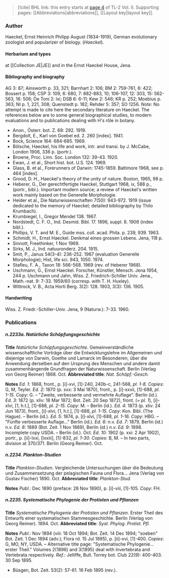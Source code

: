 > [!cite] BHL link: this entry starts at [page 4](https://www.biodiversitylibrary.org/item/103253#page/30/mode/1up) of TL-2 Vol. II.
> Supporting pages: [[Abbreviations|abbreviations]], [[Layout key|layout key]].

### Author

Haeckel, Ernst Heinrich Philipp August (1834-1919), German evolutionary zoologist and popularizer of biology. (*Haeckel*).

#### Herbarium and types

at [[Collection JE|JE]] and in the Ernst Haeckel House, Jena.

#### Bibliography and biography

AG 3: 87; Ainsworth p. 33, 321; Barnhart 2: 106; BM 2: 759-761, 6: 422; Bossert p. 158; CSP 3: 109, 6: 680, 7: 882-883, 10; 106-107, 12: 303, 15: 562-563, 16: 506; De Toni 2: lxi; DSB 6: 6-11; Kew 2: 546; KR p. 252; Moebius p. 363; NI p. 1, 221, 308; Quenstedt p. 182; Rehder 5: 357; SO 1256.
*Note*: No attempt is made to cite here the secondary literature on Haeckel. The references below are to some general biographical studies, to modern evaluations and to publications dealing with H's rôle in botany.
- Anon., Österr. bot. Z. 68: 292. 1919.
- Bergdolt, E., Karl von Goebel ed. 2. 260 \[index\]. 1941.
- Bock, Science 164: 684-685. 1969.
- Bölsche, Haeckel, his life and work, intr. and transi. by J. McCabe, London 1906, 336 p. (portr.).
- Browne, Proc. Linn. Soc. London 132: 39-43. 1920.
- Ewan, J. et al., Short hist. bot. U.S. 124. 1969.
- Glass, B. et al., Forerunners of Darwin: 1745-1859. Baltimore 1968, see p. 464 \[index\].
- Grood, D. H., Haeckel's theory of the unity of nature. Boston, 1965, 98 p.
- Heberer, G., Der gerechtfertigte Haeckel, Stuttgart 1968, ix, 588 p., (portr., bibl.). Important modern source; a review of Haeckel's written work mainly based on the Generelle Morphologie.
- Heider et al., Die Naturwissenschaften 7(50): 943-972. 1919 (issue dedicated to the memory of Haeckel; detailed bibliography by Thilo Krumbach).
- Krumbiegel, I., Gregor Mendel 138. 1967.
- Nordstedt, C. F. O., Ind. Desmid. Bibl. 17. 1896, suppl. 8. 1908 (index bibl.).
- Phillips, V. T. and M. E., Guide mss. coll. acad. Phila. p. 239, 939. 1963.
- Schmidt, H., Ernst Haeckel. Denkmal eines grossen Lebens. Jena, 118 p.
- Sinnott, Freethinker, 1 Nov 1969.
- Sirks, M. J., Ind. natuuronderz. 204. 1915.
- Smit, P., Janus 54(3-4): 236-252. 1967 (evaluation Generelle Morphologie); Hist, life sci. 943, 1050. 1974.
- Stafleu, F. A., Taxon 18: 566-568. 1969 (rev. of Heberer 1968).
- Uschmann, G., Ernst Haeckel. Forscher, Künstler, Mensch. Jena 1954, 244 p. Uschmann und Jahn, Wiss. Z. Friedrich-Schiller Univ. Jena., Math.-nat. 9: 7-33. 1959/60 (corresp. with T. H. Huxley).
- Wittrock, V. B., Acta Horti Berg. 3(2): 128. 1903, 3(3): 136. 1905.

#### Handwriting

Wiss. Z. Friedr.-Schiller-Univ. Jena, 9 (Naturw.): 7-33. 1960.

### Publications

##### n.2233a. Natürliche Schöpfungsgeschichte

**Title**
*Natürliche Schöpfungsgeschichte*. Gemeinverständliche wissenschaftliche Vorträge über die Entwicklungslehre im Allgemeinen und diejenige von Darwin, Goethe und Lamarck im Besonderen, über die Anwendung derselben auf den Ursprung des Menschen und andere damit zusammenhängende Grundfragen der Naturwissenschaft. Berlin (Verlag von Georg Reimer) 1868. Oct.
**Abbreviated title**: *Nat. Schöpf.-Gesch.*

**Notes**
*Ed. 1*: 1868, front., p. \[i\]-xvi, \[1\]-240, 240b-c, 241-568, *pl. 1-8. Copies*: G, M, Teyler.
*Ed. 2*: 1870 (p. xxx: 3 Mai 1870), front., p. \[i\]-xxxii, \[1\]-688, *pl. 1-15. Copy*: G. – "Zweite, verbesserte und vermehrte Auflage". Berlin (id.).
*Ed. 3*: 1872 (p. xliv: 18 Mar 1872; Bot. Zeit. 20 Sep 1872), front. (= *pl. 1*), \[i\]-xlvi, \[1, h.t.\], \[1\]-688, *pl. 2-15. Copy*: M. – Berlin (id.).
*Ed. 4*: 1873 (p. xliv: 24 Jun 1873), front., \[i\]-xlvi, \[1, h.t.\], \[1\]-688, *pl. 1-15. Copy*: Kon. Bibl. (The Hague). – Berlin (id.).
*Ed. 5*: 1874, p. \[i\]-xlvi, \[1\]-688, *pl. 1-16. Copy*: HBG. – "Fünfte verbesserte Auflage..." Berlin (id.).
*Ed. 6*: n.v.
*Ed. 7*: 1879, Berlin (id.) n.v.
*Ed. 8*: 1889 (Bot. Zeit. 1 Nov 1889), Berlin (id.) n.v.
*Ed. 9*: 1898. Incomplete copy USDA. – Berlin (id.). Oct.
*Ed. 10*: 1902 (p. xxi: 2 Apr 1902), portr., p. \[ii\]-lxxi, \[lxxiii\], \[1\]-832, *pl. 1-30. Copies*: B, M. – In two parts, division at 370/371. Berlin (Georg Reimer). Oct.

##### n.2234. Plankton-Studien

**Title**
*Plankton-Studien*. Vergleichende Untersuchungen über die Bedeutung und Zusammensetzung der pelagischen Fauna und Flora... Jena (Verlag von Gustav Fischer) 1890. Oct.
**Abbreviated title**: *Plankton-Stud.*

**Notes**
*Publ*.: Dec 1890 (preface: 28 Nov 1890), p. \[i\]-viii, \[1\]-105. *Copy*: FH.

##### n.2235. Systematische Phylogenie der Protisten und Pflanzen

**Title**
*Systematische Phylogenie der Protisten und Pflanzen*. Erster Theil des Entwurfs einer systematischen Stammesgeschichte. Berlin (Verlag von Georg Reimer). 1894. Oct.
**Abbreviated title**: *Syst. Phylog. Protist. Pfl.*

**Notes**
*Publ*.: Nov 1894 (viii: 18 Oct 1894; Bot. Zeit. 14 Dec 1894; "soeben" Bot. Zeit. 1 Dec 1894 (adv.); Flora rd. 15 Jul 1895), p. \[ii\]-xvi, \[1\]-400. *Copies*: G, MO, NY, USDA. – Alternative title page: "Systematische Phylogenie... erster Theil." Volumes 2(1896) and 3(1895) deal with Invertebrata and Vertebrata respectively.
*Ref*.: Jelliffe, Bull. Torrey bot. Club 22(9): 400-403. 30 Sep 1895.
- Büsgen, Bot. Zeit. 53(2): 57-61. 16 Feb 1895 (rev.).

